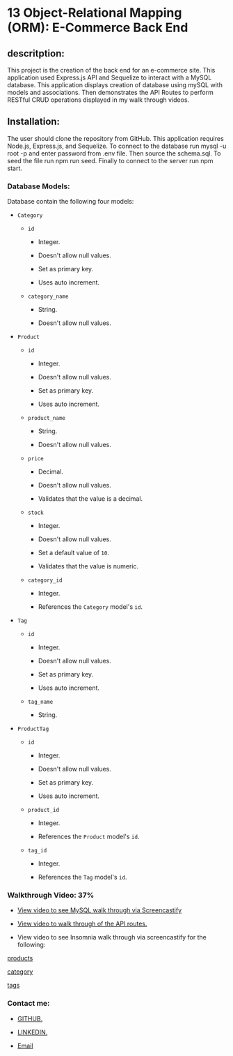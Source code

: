 # 13 Object-Relational Mapping (ORM): E-Commerce Back End

## descritption:

This project is the creation of the back end for an e-commerce site. This application used Express.js API and Sequelize to interact with a MySQL database. This application displays creation of database using mySQL with models and associations. Then demonstrates the API Routes to perform RESTful CRUD operations displayed in my walk through videos.

## Installation:

The user should clone the repository from GitHub. This application requires Node.js, Express.js, and Sequelize. To connect to the database run mysql -u root -p and enter password from .env file. Then source the schema.sql. To seed the file run npm run seed. Finally to connect to the server run npm start.

### Database Models:

Database contain the following four models:

- `Category`

  - `id`

    - Integer.

    - Doesn't allow null values.

    - Set as primary key.

    - Uses auto increment.

  - `category_name`

    - String.

    - Doesn't allow null values.

- `Product`

  - `id`

    - Integer.

    - Doesn't allow null values.

    - Set as primary key.

    - Uses auto increment.

  - `product_name`

    - String.

    - Doesn't allow null values.

  - `price`

    - Decimal.

    - Doesn't allow null values.

    - Validates that the value is a decimal.

  - `stock`

    - Integer.

    - Doesn't allow null values.

    - Set a default value of `10`.

    - Validates that the value is numeric.

  - `category_id`

    - Integer.

    - References the `Category` model's `id`.

- `Tag`

  - `id`

    - Integer.

    - Doesn't allow null values.

    - Set as primary key.

    - Uses auto increment.

  - `tag_name`

    - String.

- `ProductTag`

  - `id`

    - Integer.

    - Doesn't allow null values.

    - Set as primary key.

    - Uses auto increment.

  - `product_id`

    - Integer.

    - References the `Product` model's `id`.

  - `tag_id`

    - Integer.

    - References the `Tag` model's `id`.

### Walkthrough Video: 37%

- [View video to see MySQL walk through via Screencastify](https://watch.screencastify.com/v/4YWfCyXDf0vqb60v5TsB)

- [View video to walk through of the API routes.](https://watch.screencastify.com/v/b1DfAWBg59c5Exa1jvuh)

- View video to see Insomnia walk through via screencastify for the following:

[products](https://watch.screencastify.com/v/meHzFpv0pH7DDZqx69yO)

[category](https://watch.screencastify.com/v/k7K9HMVG6VdpMfzAE5bC)

[tags](https://watch.screencastify.com/v/58Ze8zJiLOPbIsa6zm3h)

### Contact me:

- [ GITHUB.](https://github.com/mandy2324)

- [ LINKEDIN.](https://www.linkedin.com/in/m23saini)

- [Email](m23saini@gmail.com)
